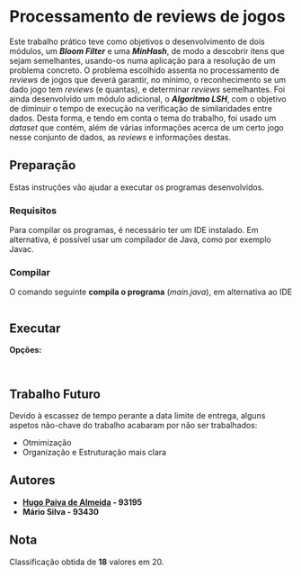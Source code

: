 
# Processamento de reviews de jogos

Este trabalho prático teve como objetivos o desenvolvimento de dois módulos, um ***Bloom Filter*** e uma ***MinHash***, de modo a descobrir itens que sejam semelhantes, usando-os numa aplicação para a resolução de um problema concreto. O problema escolhido assenta no processamento de *reviews* de jogos que deverá garantir, no mínimo, o reconhecimento se um dado jogo tem *reviews* (e quantas), e determinar *reviews* semelhantes. Foi ainda desenvolvido um módulo adicional, o ***Algoritmo LSH***, com o objetivo de diminuir o tempo de execução na verificação de similaridades entre dados. Desta forma, e tendo em conta o tema do trabalho, foi usado um *dataset* que contém, além de várias informações acerca de um certo jogo nesse conjunto de dados, as *reviews* e informações destas.

##  Preparação
Estas instruções vão ajudar a executar os programas desenvolvidos.

### Requisitos
Para compilar os programas, é necessário ter um IDE instalado. Em alternativa, é possível usar um compilador de Java, como por exemplo Javac. 

### Compilar
O comando seguinte  **compila o programa** (*main.java*), em alternativa ao IDE 

```
```

## Executar

**Opções:**
```


```

## Trabalho Futuro

Devido à escassez de tempo perante a data limite de entrega, alguns aspetos não-chave do trabalho acabaram por não ser trabalhados:

- Otmimização 
- Organização e Estruturação mais clara


## Autores

 - **[Hugo Paiva de Almeida](https://github.com/hugofpaiva) - 93195**
 - **Mário Silva - 93430**
 
 ## Nota
Classificação obtida de **18** valores em 20.





